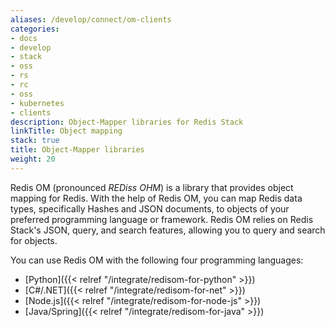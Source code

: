```yaml
---
aliases: /develop/connect/om-clients
categories:
- docs
- develop
- stack
- oss
- rs
- rc
- oss
- kubernetes
- clients
description: Object-Mapper libraries for Redis Stack
linkTitle: Object mapping
stack: true
title: Object-Mapper libraries
weight: 20
---
```


Redis OM (pronounced *REDiss OHM*) is a library that provides object mapping for Redis. With the help of Redis OM, you can map Redis data types, specifically Hashes and JSON documents, to objects of your preferred programming language or framework. Redis OM relies on Redis Stack's JSON, query, and search features, allowing you to query and search for objects. 

You can use Redis OM with the following four programming languages:

* [Python]({{< relref "/integrate/redisom-for-python" >}})
* [C#/.NET]({{< relref "/integrate/redisom-for-net" >}})
* [Node.js]({{< relref "/integrate/redisom-for-node-js" >}})
* [Java/Spring]({{< relref "/integrate/redisom-for-java" >}})
